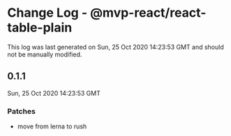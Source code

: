 # Change Log - @mvp-react/react-table-plain

This log was last generated on Sun, 25 Oct 2020 14:23:53 GMT and should not be manually modified.

## 0.1.1
Sun, 25 Oct 2020 14:23:53 GMT

### Patches

- move from lerna to rush


